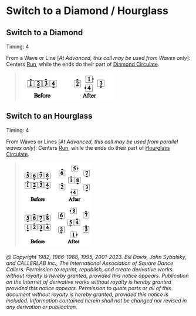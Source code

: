 
# Switch to a Diamond / Hourglass

## Switch to a Diamond

Timing: 4

From a Wave or Line [*At Advanced, this call may be used from Waves only*]:
Centers [Run](../b2/run.md), while the ends do their part of 
[Diamond Circulate](../plus/diamond_circulate.md).

> 
> ![alt](switch_to_a_diamond_1a.png)![alt](switch_to_a_diamond_1b.png)
>

## Switch to an Hourglass

Timing: 4

From Waves or Lines [*At Advanced, this call may be used from parallel waves only*]:
Centers [Run](../b2/run.md), while the ends do their part of
[Hourglass Circulate](hourglass_circulate.md).

>
> ![alt](switch_to_an_hourglass_1a.png)![alt](switch_to_an_hourglass_1b.png)  
> ![alt](switch_to_an_hourglass_1c.png)![alt](switch_to_an_hourglass_1d.png)
>

###### @ Copyright 1982, 1986-1988, 1995, 2001-2023. Bill Davis, John Sybalsky, and CALLERLAB Inc., The International Association of Square Dance Callers. Permission to reprint, republish, and create derivative works without royalty is hereby granted, provided this notice appears. Publication on the Internet of derivative works without royalty is hereby granted provided this notice appears. Permission to quote parts or all of this document without royalty is hereby granted, provided this notice is included. Information contained herein shall not be changed nor revised in any derivation or publication.
